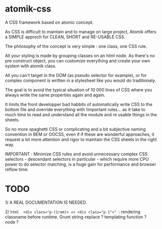 # atomik-css

A CSS framework based on atomic concept.

As CSS is difficult to maintain and to manage on large project, Atomik offers a SIMPLE approch for CLEAN, SHORT and RE-USABLE CSS.

The philosophy of the concept is very simple : one class, one CSS rule. 

All your styling is made by grouping classes on an html node. 
As there's no pre construct object, you can customize everything and create your own system with atomik class.  

All you can't target in the DOM (as pseudo selector for example), or for complex component is written in a  stylesheet like you would do traditionaly.

The goal is to avoid the typical situation of 10 000 lines of CSS where you always write the same properties again and again.

It limits the front developper bad habbits of automatically write CSS to the bottom file and override everything with !important rules... as it take to much time to read and understand all the module and re usable things in the sheets.

So no more spaghetti CSS or complicating and a bit subjective naming convention in BEM or OOCSS, even if if these are wonderful approaches, it request a lot more attention and rigor to maintain  the CSS sheets in the right way.

IMPORTANT : Minimize CSS rules and avoid unnecessary complex CSS selectors - descendant selectors in particular - which require more CPU power to do selector matching, is a huge gain for performance and browser reflow time.

# TODO

1/ A REAL DOCUMENTATION IS NEEDED. 

2/ ```html  <div class="p-(1rem)> => <div class="p-1">" ```: rendering classname before runtime. Grunt string-replace ? templating function ? node ?  

